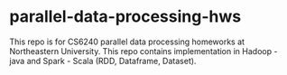 # parallel-data-processing-hws
This repo is for CS6240 parallel data processing homeworks at Northeastern University. This repo contains implementation in Hadoop - java and Spark - Scala (RDD, Dataframe, Dataset).
